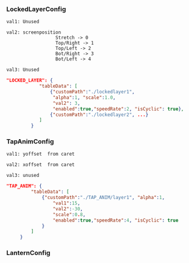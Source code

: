 

 
<h3> LockedLayerConfig </h3>

``` 
val1: Unused
```

``` 
val2: screenposition
                  Stretch -> 0
                  Top/Right -> 1
                  Top/Left -> 2
                  Bot/Right -> 3
                  Bot/Left -> 4
```

``` 
val3: Unused
```

```json 
"LOCKED_LAYER": {
            "tableData": [
                {"customPath":"./lockedlayer1",
                 "alpha":1, "scale":1.0,
                 "val2": 3,
                 "enabled":true,"speedRate":2, "isCyclic": true},
                {"customPath":"./lockedlayer2", ...}
            ]
         }
```


<h3> TapAnimConfig </h3>

``` 
val1: yoffset  from caret
```

``` 
val2: xoffset  from caret
```

``` 
val3: unused
```

```json 
"TAP_ANIM": {
         "tableData": [
             {"customPath":"./TAP_ANIM/layer1", "alpha":1,
                 "val1":15,
                 "val2":-30,
                 "scale":0.8,
                 "enabled":true,"speedRate":4, "isCyclic": true
             }
         ]
     }
```


<h3> LanternConfig </h3>

